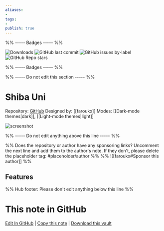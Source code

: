 ```yaml
---
aliases:
- 
tags: 
- 
publish: true
---
```


%% ----- Badges ----- %%

![Downloads](https://img.shields.io/badge/downloads-285-573E7A?style=for-the-badge&logo=)
![GitHub last commit](https://img.shields.io/github/last-commit/faroukx/Obsidian-shiba-uni-theme?color=573E7A&label=last%20update&logo=github&style=for-the-badge)
![GitHub issues by-label](https://img.shields.io/github/issues/faroukx/Obsidian-shiba-uni-theme/help%20wanted?color=573E7A&logo=github&style=for-the-badge) 
![GitHub Repo stars](https://img.shields.io/github/stars/faroukx/Obsidian-shiba-uni-theme?color=573E7A&logo=github&style=for-the-badge)

%% ----- Badges ----- %%

%% ----- Do not edit this section ----- %%

# Shiba Uni

Repository: [GitHub](https://github.com/faroukx/Obsidian-shiba-uni-theme)
Designed by: [[faroukx]]
Modes: [[Dark-mode themes|dark]], [[Light-mode themes|light]]



![screenshot](https://github.com/faroukx/Obsidian-shiba-uni-theme/raw/HEAD/shibaunibackground-512-x-288.png)

%% ----- Do not edit anything above this line ----- %% 

%% Does the repository or author have any sponsoring links? Uncomment the next line and add them to the author's note. If they don't, please delete the placeholder tag: #placeholder/author %%
%% ![[faroukx#Sponsor this author]] %%


## Features



%% Hub footer: Please don't edit anything below this line %%

# This note in GitHub

<span class="git-footer">[Edit In GitHub](https://github.dev/obsidian-community/obsidian-hub/blob/main/02%20-%20Community%20Expansions/02.05%20All%20Community%20Expansions/Themes/Shiba%20Uni.md "git-hub-edit-note") | [Copy this note](https://raw.githubusercontent.com/obsidian-community/obsidian-hub/main/02%20-%20Community%20Expansions/02.05%20All%20Community%20Expansions/Themes/Shiba%20Uni.md "git-hub-copy-note") | [Download this vault](https://github.com/obsidian-community/obsidian-hub/archive/refs/heads/main.zip "git-hub-download-vault") </span>
